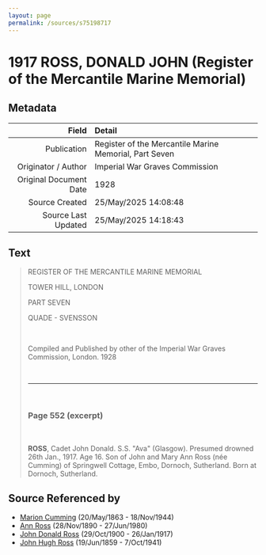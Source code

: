 ```yaml
---
layout: page
permalink: /sources/s75198717
---
```


# 1917 ROSS, DONALD JOHN (Register of the Mercantile Marine Memorial)

## Metadata

Field | Detail
---:|:---
Publication | Register of the Mercantile Marine Memorial, Part Seven
Originator / Author | Imperial War Graves Commission
Original Document Date | 1928
Source Created | 25/May/2025 14:08:48
Source Last Updated | 25/May/2025 14:18:43

## Text

> REGISTER OF THE MERCANTILE MARINE MEMORIAL
>
> TOWER HILL, LONDON
>
> PART SEVEN
>
> QUADE - SVENSSON
>
> <br/>
>
> Compiled and Published by other of the Imperial War Graves Commission, London. 1928
>
> <br/>
>
> ---
>
> <br/>
>
> ### Page 552 (excerpt)
>
> <br/>
>
> **ROSS**, Cadet John Donald. S.S. "Ava" (Glasgow). Presumed drowned 26th Jan., 1917. Age 16. Son of John and Mary Ann Ross (née Cumming) of Springwell Cottage, Embo, Dornoch, Sutherland. Born at Dornoch, Sutherland.
>

## Source Referenced by

* [Marion Cumming](../people/@59851647@-marion-cumming-b1863-5-20-d1944-11-18.md) (20/May/1863 - 18/Nov/1944)
* [Ann Ross](../people/@52613824@-ann-ross-b1890-11-28-d1980-6-27.md) (28/Nov/1890 - 27/Jun/1980)
* [John Donald Ross](../people/@60714754@-john-donald-ross-b1900-10-29-d1917-1-26.md) (29/Oct/1900 - 26/Jan/1917)
* [John Hugh Ross](../people/@75057664@-john-hugh-ross-b1859-6-19-d1941-10-7.md) (19/Jun/1859 - 7/Oct/1941)
